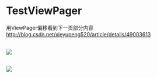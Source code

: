 # TestViewPager
用ViewPager偏移看到下一页部分内容 http://blog.csdn.net/xieyupeng520/article/details/49003613

<br>![](http://img.blog.csdn.net/20151010102423598)

<br>![](http://img.blog.csdn.net/20151010102816503)
